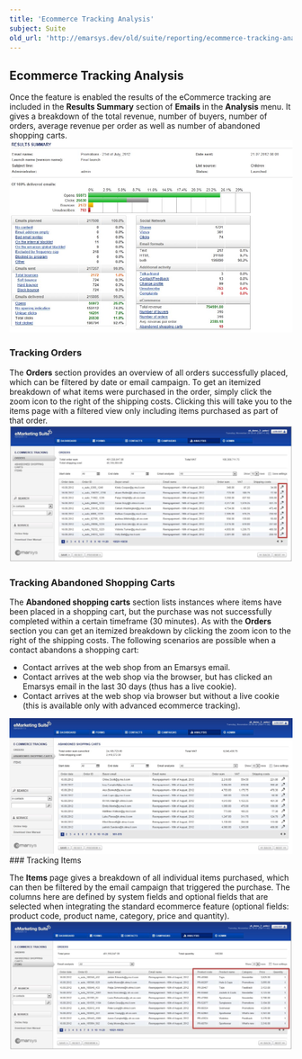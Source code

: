 ```yaml
---
title: 'Ecommerce Tracking Analysis'
subject: Suite
old_url: 'http://emarsys.dev/old/suite/reporting/ecommerce-tracking-analysis/'
---
```


Ecommerce Tracking Analysis
---------------------------

 Once the feature is enabled the results of the eCommerce tracking are included in the **Results Summary** section of **Emails** in the **Analysis** menu. It gives a breakdown of the total revenue, number of buyers, number of orders, average revenue per order as well as number of abandoned shopping carts. [![eCommerce results summary in emails section](/assets/images/2014/04/Ecommerce_tracking-012-030.jpg)](/assets/images/2014/04/Ecommerce_tracking-012-030.jpg)

### Tracking Orders

 The **Orders** section provides an overview of all orders successfully placed, which can be filtered by date or email campaign. To get an itemized breakdown of what items were purchased in the order, simply click the zoom icon to the right of the shipping costs. Clicking this will take you to the items page with a filtered view only including items purchased as part of that order. [![Orders section in eCommerce tracking screen](/assets/images/2014/04/Ecommerce_tracking-009-024.jpg)](/assets/images/2014/04/Ecommerce_tracking-009-024.jpg)

### Tracking Abandoned Shopping Carts

 The **Abandoned shopping carts** section lists instances where items have been placed in a shopping cart, but the purchase was not successfully completed within a certain timeframe (30 minutes). As with the **Orders** section you can get an itemized breakdown by clicking the zoom icon to the right of the shipping costs. The following scenarios are possible when a contact abandons a shopping cart:

- Contact arrives at the web shop from an Emarsys email.
- Contact arrives at the web shop via the browser, but has clicked an Emarsys email in the last 30 days (thus has a live cookie).
- Contact arrives at the web shop via browser but without a live cookie (this is available only with advanced ecommerce tracking).
 
[![Abandoned shopping carts section in ecommerce tracking screen](/assets/images/2014/04/Ecommerce_tracking-010-026.jpg)](/assets/images/2014/04/Ecommerce_tracking-010-026.jpg)### Tracking Items

 The **Items** page gives a breakdown of all individual items purchased, which can then be filtered by the email campaign that triggered the purchase. The columns here are defined by system fields and optional fields that are selected when integrating the standard ecommerce feature (optional fields: product code, product name, category, price and quantity). [![Items section in eCommerce tracking screen with optional fields highlighted](/assets/images/2014/04/Ecommerce_tracking-011-028.jpg)](/assets/images/2014/04/Ecommerce_tracking-011-028.jpg)